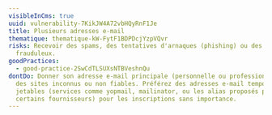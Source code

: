 ```yaml
---
visibleInCms: true
uuid: vulnerability-7KikJW4A72vbHQyRnF1Je
title: Plusieurs adresses e-mail
thematique: thematique-kW-FytF1BDPDcjYzpVQvr
risks: Recevoir des spams, des tentatives d'arnaques (phishing) ou des emails
  frauduleux.
goodPractices:
  - good-practice-2SwCdTLSUXsNTBVeshnQu
dontDo: Donner son adresse e-mail principale (personnelle ou professionnelle) à
  des sites inconnus ou non fiables. Préférez des adresses e-mail temporaires ou
  jetables (services comme yopmail, mailinator, ou les alias proposés par
  certains fournisseurs) pour les inscriptions sans importance.
---
```

